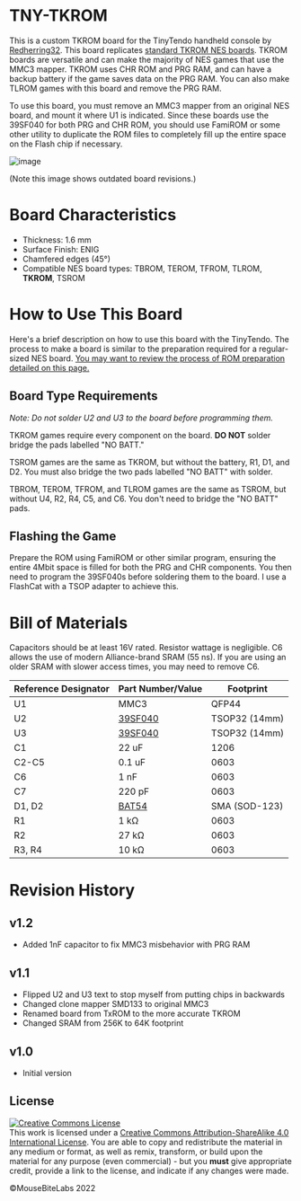 # TNY-TKROM

This is a custom TKROM board for the TinyTendo handheld console by <a href="https://github.com/Redherring32">Redherring32</a>. This board replicates <a href="https://www.nesdev.org/wiki/TKROM">standard TKROM NES boards</a>. TKROM boards are versatile and can make the majority of NES games that use the MMC3 mapper. TKROM uses CHR ROM and PRG RAM, and can have a backup battery if the game saves data on the PRG RAM. You can also make TLROM games with this board and remove the PRG RAM.

To use this board, you must remove an MMC3 mapper from an original NES board, and mount it where U1 is indicated. Since these boards use the 39SF040 for both PRG and CHR ROM, you should use FamiROM or some other utility to duplicate the ROM files to completely fill up the entire space on the Flash chip if necessary.

![image](https://user-images.githubusercontent.com/97127539/229019438-b57b42ae-9ddf-4004-bb34-828f756b974b.png)

(Note this image shows outdated board revisions.)

# Board Characteristics

- Thickness: 1.6 mm
- Surface Finish: ENIG
- Chamfered edges (45°)
- Compatible NES board types: TBROM, TEROM, TFROM, TLROM, **TKROM**, TSROM

# How to Use This Board

Here's a brief description on how to use this board with the TinyTendo. The process to make a board is similar to the preparation required for a regular-sized NES board. <a href="https://mousebitelabs.com/2017/06/25/how-to-make-an-nes-reproduction-cartridge">You may want to review the process of ROM preparation detailed on this page.</a> 

## Board Type Requirements

*Note: Do not solder U2 and U3 to the board before programming them.*

TKROM games require every component on the board. **DO NOT** solder bridge the pads labelled "NO BATT."

TSROM games are the same as TKROM, but without the battery, R1, D1, and D2. You must also bridge the two pads labelled "NO BATT" with solder.

TBROM, TEROM, TFROM, and TLROM games are the same as TSROM, but without U4, R2, R4, C5, and C6. You don't need to bridge the "NO BATT" pads.

## Flashing the Game

Prepare the ROM using FamiROM or other similar program, ensuring the entire 4Mbit space is filled for both the PRG and CHR components. You then need to program the 39SF040s before soldering them to the board. I use a FlashCat with a TSOP adapter to achieve this.

# Bill of Materials

Capacitors should be at least 16V rated. Resistor wattage is negligible.
C6 allows the use of modern Alliance-brand SRAM (55 ns). If you are using an older SRAM with slower access times, you may need to remove C6.

| Reference Designator  | Part Number/Value | Footprint  |
| ------------- | ------------- | ------------- |
| U1  | MMC3  | QFP44  |
| U2  | <a href="https://www.mouser.com/ProductDetail/Microchip-Technology/SST39SF040-70-4C-WHE?qs=Oo69DRhzroe%2FJKrgAmUE5Q%3D%3D">39SF040</a>  | TSOP32 (14mm) |
| U3  | <a href="https://www.mouser.com/ProductDetail/Microchip-Technology/SST39SF040-70-4C-WHE?qs=Oo69DRhzroe%2FJKrgAmUE5Q%3D%3D">39SF040</a>  | TSOP32 (14mm) |
| C1  | 22 uF | 1206  |
| C2-C5  | 0.1 uF | 0603  |
| C6  | 1 nF | 0603  |
| C7  | 220 pF | 0603  |
| D1, D2  | <a href="https://www.mouser.com/ProductDetail/Vishay-Semiconductors/BAT54W-HG3-18?qs=BJlw7L4Cy79w8lzctLBe5g%3D%3D">BAT54</a> | SMA (SOD-123) |
| R1  | 1 kΩ | 0603  |
| R2  | 27 kΩ | 0603  |
| R3, R4  | 10 kΩ | 0603  |

# Revision History

## v1.2

- Added 1nF capacitor to fix MMC3 misbehavior with PRG RAM

## v1.1

- Flipped U2 and U3 text to stop myself from putting chips in backwards
- Changed clone mapper SMD133 to original MMC3
- Renamed board from TxROM to the more accurate TKROM
- Changed SRAM from 256K to 64K footprint

## v1.0

- Initial version

## License
<a rel="license" href="http://creativecommons.org/licenses/by-sa/4.0/"><img alt="Creative Commons License" style="border-width:0" src="https://i.creativecommons.org/l/by-sa/4.0/80x15.png" /></a><br />This work is licensed under a <a rel="license" href="http://creativecommons.org/licenses/by-sa/4.0/">Creative Commons Attribution-ShareAlike 4.0 International License</a>. You are able to copy and redistribute the material in any medium or format, as well as remix, transform, or build upon the material for any purpose (even commercial) - but you **must** give appropriate credit, provide a link to the license, and indicate if any changes were made.

©MouseBiteLabs 2022
